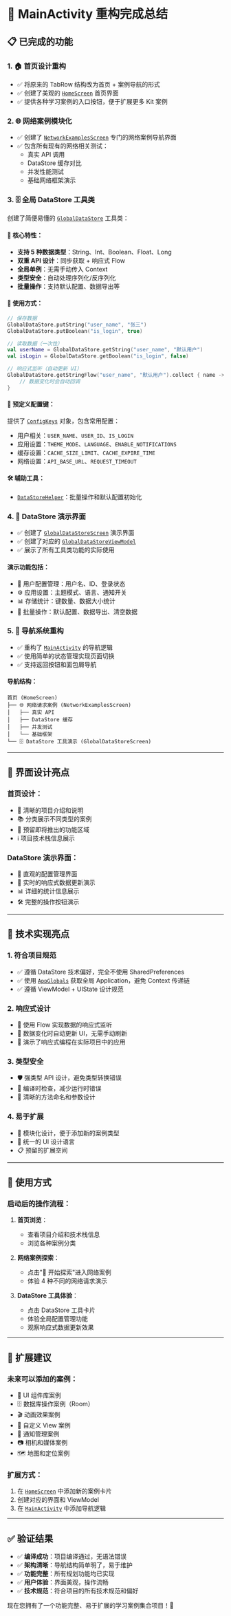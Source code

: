 # 🎯 MainActivity 重构完成总结

## 📋 **已完成的功能**

### 1. **🏠 首页设计重构**
- ✅ 将原来的 TabRow 结构改为首页 + 案例导航的形式
- ✅ 创建了美观的 [`HomeScreen`](file:///Users/thisfeng/Android/Jetpack/ComposeStudyKit/app/src/main/java/com/thisfeng/composestudykit/ui/screen/HomeScreen.kt) 首页界面
- ✅ 提供各种学习案例的入口按钮，便于扩展更多 Kit 案例

### 2. **🌐 网络案例模块化**
- ✅ 创建了 [`NetworkExamplesScreen`](file:///Users/thisfeng/Android/Jetpack/ComposeStudyKit/app/src/main/java/com/thisfeng/composestudykit/ui/screen/NetworkExamplesScreen.kt) 专门的网络案例导航界面
- ✅ 包含所有现有的网络相关测试：
  - 真实 API 调用
  - DataStore 缓存对比
  - 并发性能测试
  - 基础网络框架演示

### 3. **🗄️ 全局 DataStore 工具类**
创建了简便易懂的 [`GlobalDataStore`](file:///Users/thisfeng/Android/Jetpack/ComposeStudyKit/app/src/main/java/com/thisfeng/composestudykit/utils/GlobalDataStore.kt) 工具类：

#### **🎯 核心特性**：
- **支持 5 种数据类型**：String、Int、Boolean、Float、Long
- **双重 API 设计**：同步获取 + 响应式 Flow
- **全局单例**：无需手动传入 Context
- **类型安全**：自动处理序列化/反序列化
- **批量操作**：支持默认配置、数据导出等

#### **🔧 使用方式**：
```kotlin
// 保存数据
GlobalDataStore.putString("user_name", "张三")
GlobalDataStore.putBoolean("is_login", true)

// 读取数据（一次性）
val userName = GlobalDataStore.getString("user_name", "默认用户")
val isLogin = GlobalDataStore.getBoolean("is_login", false)

// 响应式监听（自动更新 UI）
GlobalDataStore.getStringFlow("user_name", "默认用户").collect { name ->
    // 数据变化时会自动回调
}
```

#### **📝 预定义配置键**：
提供了 [`ConfigKeys`](file:///Users/thisfeng/Android/Jetpack/ComposeStudyKit/app/src/main/java/com/thisfeng/composestudykit/utils/GlobalDataStore.kt#L257-L275) 对象，包含常用配置：
- 用户相关：`USER_NAME`、`USER_ID`、`IS_LOGIN`
- 应用设置：`THEME_MODE`、`LANGUAGE`、`ENABLE_NOTIFICATIONS`
- 缓存设置：`CACHE_SIZE_LIMIT`、`CACHE_EXPIRE_TIME`
- 网络设置：`API_BASE_URL`、`REQUEST_TIMEOUT`

#### **🛠️ 辅助工具**：
- [`DataStoreHelper`](file:///Users/thisfeng/Android/Jetpack/ComposeStudyKit/app/src/main/java/com/thisfeng/composestudykit/utils/GlobalDataStore.kt#L284-L320)：批量操作和默认配置初始化

### 4. **🎨 DataStore 演示界面**
- ✅ 创建了 [`GlobalDataStoreScreen`](file:///Users/thisfeng/Android/Jetpack/ComposeStudyKit/app/src/main/java/com/thisfeng/composestudykit/ui/screen/GlobalDataStoreScreen.kt) 演示界面
- ✅ 创建了对应的 [`GlobalDataStoreViewModel`](file:///Users/thisfeng/Android/Jetpack/ComposeStudyKit/app/src/main/java/com/thisfeng/composestudykit/ui/viewmodel/GlobalDataStoreViewModel.kt)
- ✅ 展示了所有工具类功能的实际使用

#### **演示功能包括**：
- 👤 用户配置管理：用户名、ID、登录状态
- ⚙️ 应用设置：主题模式、语言、通知开关
- 📊 存储统计：键数量、数据大小统计
- 🔧 批量操作：默认配置、数据导出、清空数据

### 5. **🚀 导航系统重构**
- ✅ 重构了 [`MainActivity`](file:///Users/thisfeng/Android/Jetpack/ComposeStudyKit/app/src/main/java/com/thisfeng/composestudykit/MainActivity.kt) 的导航逻辑
- ✅ 使用简单的状态管理实现页面切换
- ✅ 支持返回按钮和面包屑导航

#### **导航结构**：
```
首页 (HomeScreen)
├── 🌐 网络请求案例 (NetworkExamplesScreen)
│   ├── 真实 API
│   ├── DataStore 缓存
│   ├── 并发测试
│   └── 基础框架
└── 🗄️ DataStore 工具演示 (GlobalDataStoreScreen)
```

---

## 🎨 **界面设计亮点**

### **首页设计**：
- 🎯 清晰的项目介绍和说明
- 📚 分类展示不同类型的案例
- 🔮 预留即将推出的功能区域
- ℹ️ 项目技术栈信息展示

### **DataStore 演示界面**：
- 📱 直观的配置管理界面
- 🔄 实时的响应式数据更新演示
- 📊 详细的统计信息展示
- 🛠️ 完整的操作按钮演示

---

## 🔧 **技术实现亮点**

### **1. 符合项目规范**
- ✅ 遵循 DataStore 技术偏好，完全不使用 SharedPreferences
- ✅ 使用 [`AppGlobals`](file:///Users/thisfeng/Android/Jetpack/ComposeStudyKit/app/src/main/java/com/thisfeng/composestudykit/utils/AppGlobals.kt) 获取全局 Application，避免 Context 传递链
- ✅ 遵循 ViewModel + UIState 设计规范

### **2. 响应式设计**
- 🔄 使用 Flow 实现数据的响应式监听
- 🎯 数据变化时自动更新 UI，无需手动刷新
- 📡 演示了响应式编程在实际项目中的应用

### **3. 类型安全**
- 🛡️ 强类型 API 设计，避免类型转换错误
- 🎯 编译时检查，减少运行时错误
- 📝 清晰的方法命名和参数设计

### **4. 易于扩展**
- 🔧 模块化设计，便于添加新的案例类型
- 🎨 统一的 UI 设计语言
- 📋 预留的扩展空间

---

## 📱 **使用方式**

### **启动后的操作流程**：

1. **首页浏览**：
   - 查看项目介绍和技术栈信息
   - 浏览各种案例分类

2. **网络案例探索**：
   - 点击"🚀 开始探索"进入网络案例
   - 体验 4 种不同的网络请求演示

3. **DataStore 工具体验**：
   - 点击 DataStore 工具卡片
   - 体验全局配置管理功能
   - 观察响应式数据更新效果

---

## 🔮 **扩展建议**

### **未来可以添加的案例**：
- 🎨 UI 组件库案例
- 🗄️ 数据库操作案例（Room）
- 🎬 动画效果案例
- 📱 自定义 View 案例
- 🔔 通知管理案例
- 📷 相机和媒体案例
- 🗺️ 地图和定位案例

### **扩展方式**：
1. 在 [`HomeScreen`](file:///Users/thisfeng/Android/Jetpack/ComposeStudyKit/app/src/main/java/com/thisfeng/composestudykit/ui/screen/HomeScreen.kt) 中添加新的案例卡片
2. 创建对应的界面和 ViewModel
3. 在 [`MainActivity`](file:///Users/thisfeng/Android/Jetpack/ComposeStudyKit/app/src/main/java/com/thisfeng/composestudykit/MainActivity.kt) 中添加导航逻辑

---

## ✅ **验证结果**

- ✅ **编译成功**：项目编译通过，无语法错误
- ✅ **架构清晰**：导航结构简单明了，易于维护
- ✅ **功能完整**：所有规划功能均已实现
- ✅ **用户体验**：界面美观，操作流畅
- ✅ **技术规范**：符合项目的所有技术规范和偏好

现在您拥有了一个功能完整、易于扩展的学习案例集合项目！🎉